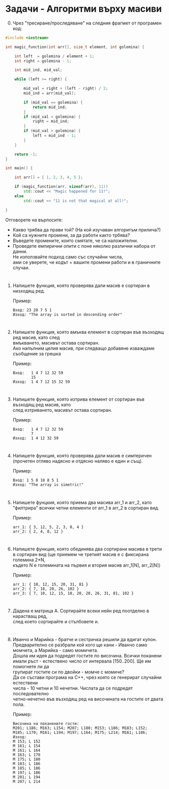 # **Задачи - Алгоритми върху масиви**

0. Чрез "тресиране/проследяване" на следния фрагмет от програмен код:

```C++
#include <iostream>

int magic_function(int arr[], size_t element, int golemina) {

    int left  = golemina / element + 1;
    int right = golemina - 1;

    int mid_ind, mid_val;

    while (left >= right) {

        mid_val = right + (left - right) / 2;
        mid_ind = arr[mid_val];

        if (mid_val == golemina) {
            return mid_ind;
        }
        if (mid_val < golemina) {
            right = mid_ind;
        }
        if (mid_val > golemina) {
            left = mid_ind - 1;
        }
    }

    return -1;
}

int main() {

    int arr[] = { 1, 2, 3, 4, 5 };

    if (magic_function(arr, sizeof(arr), 11))
        std::cout << "Magic happened for 11!";
    else
        std::cout << "11 is not that magical at all!";

}
```


Отговорете на върпосите:
- Какво трябва да прави той? (На кой изучаван алгоритъм прилича?)
- Кой са нужните промени, за да работи както трбява?
- Въведете промените, които смятате, че са наложителни.
- Проведете eмпирични опити с поне няколко различни набора от данни.<br> Не използвайте подход само със случайни числа,<br> ами се уверете, че кодът + вашите промени работи и в граничните случаи.
#
1. Напишете функция, която проверява дали масив е сортиран в низходящ ред.<br>

    Пример:
    ```
    Вход: 23 20 7 5 1
    Изход: "The array is sorted in descending order"
    ```
#

2. Напишете функция, която вмъква елемент в сортиран във възходящ ред масив, като след<br>
вмъкването, масивът остава сортиран.<br>
Ако напълним целия масив, при следващо добавяне изваждаме съобщение за грешка<br>

    Пример:
    ```
    Вход:   1 4 7 12 32 59
            15
    Изход:  1 4 7 12 15 32 59
    ```
#

3. Напишете функция, която изтрива елемент от сортиран във възходящ ред масив, като<br>
след изтриването, масивът остава сортиран.<br>

    Пример:
    ```
    Вход:   1 4 7 12 32 59
            7
    Изход:  1 4 12 32 59
    ```
#

4. Напишете функция, която проверява дали масив е симтеричен<br>
(прочетен отляво надясно и отдясно наляво е един и същ).<br>

    Пример:
    ```
    Вход: 1 5 8 10 8 5 1
    Изход: "The array is simetric!"
    ```
#

5. Напишете фунцкия, която приема два масива arr_1 и arr_2, като<br>
"филтрира" всички четни елементи от arr_1 в arr_2 в сортиран вид.<br>

    Пример:
    ```
    arr_1: { 3, 12, 5, 2, 3, 8, 4 }
    arr_2: { 2, 4, 8, 12 }
    ```
#

6. Напишете функция, която обединява два сортирани масива в трети<br>
в сортиран вид (ще приемем че третият масив е с фиксирана големина 2*N,<br>
където N е големината на първия и втория масив arr_1[N], arr_2[N])<br>

    Пример:
    ```
    arr_1: { 10, 12, 15, 20, 31, 81 }
    arr_2: { 7, 18, 20, 26, 102 }
    arr_3: { 7, 10, 12, 15, 18, 20, 20, 26, 31, 81, 102 }
    ```
#

7. Дадена е матрица А. Сортирайте всеки нейн ред поотделно в нарастващ ред,<br>
след което сортирайте и стълбовете и.<br>
#

8. Иванчо и Марийка - братче и сестричка решили да вдигат купон.<br>
Предварително се разбрали кой кого ще кани - Иванчо само момчета, а Марийка - само момичета.<br>
Дошла им идея да подредят гостите по височина. Всички поканени<br>
имали ръст - естествено число от интервала [150..200]. Ще им помогнете ли да<br>
групират гостите си по двойки - момче с момиче?<br>
Да се състави програма на C++, чрез която се генерират случайни естествени<br>
числа - 10 четни и 10 нечетни. Числата да се подредят последователно<br>
четно-нечетно във възходящ ред на височината на гостите от двата пола.<br>

    Пример:
    ```
    Височина на поканените гости:
    M201; L186; M163; L154; M207; L180; M153; L186; M183; L152;
    M185; L170; M161; L194; M197; L164; M175; L214; M161; L186;
    Изход:
    M 153; L 152
    M 161; L 154
    M 161; L 164
    M 163; L 170
    M 175; L 180
    M 183; L 186
    M 185; L 186
    M 197; L 186
    M 201; L 194
    M 207; L 214
    ```
#
